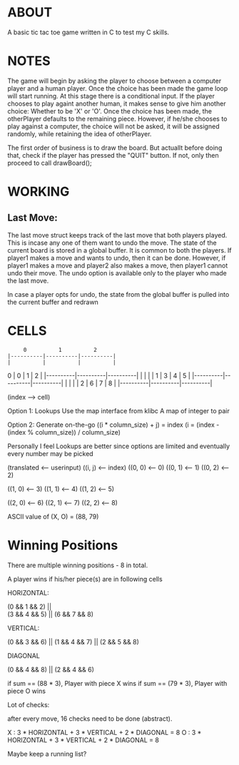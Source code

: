 # ABOUT
A basic tic tac toe game written in C to test my C skills. 

# NOTES

The game will begin by asking the player to choose between a computer player and a human player.
Once the choice has been made the game loop will start running. 
At this stage there is a conditional input. If the player chooses to play againt another human, it makes sense to give him another choice: Whether to be 'X' or 'O'. 
Once the choice has been made, the otherPlayer defaults to the remaining piece.
However, if he/she chooses to play against a computer, the choice will not be asked, it will be assigned randomly, while retaining the idea of otherPlayer.

The first order of business is to draw the board. But actuallt before doing that, check if the player has pressed the "QUIT" button. If not, only then proceed to call drawBoard();

# WORKING 

## Last Move:

The last move struct keeps track of the last move that both players played. This is incase any one of them
want to undo the move. The state of the current board is stored in a global buffer. It is common to both the players.
If player1 makes a move and wants to undo, then it can be done. However, if player1 makes a move and player2 also makes a move,
then player1 cannot undo their move. The undo option is available only to the player who made the last move.

In case a player opts for undo, the state from the global buffer is pulled into the current buffer and redrawn 

# CELLS

	     0	        1          2
	|----------|----------|----------|
	|          |          |          |
  0	|    0     |    1     |    2     |
	|----------|----------|----------|
	|          |          |          |
  1	|    3     |    4     |    5     |
	|----------|----------|----------|
	|          |          |          |
  2	|    6     |    7     |    8     |
	|----------|----------|----------|

(index --> cell)

Option 1: Lookups
Use the map interface from klibc 
A map of integer to pair 

Option 2: Generate on-the-go
((i * column_size) + j) = index
(i = (index - (index % column_size)) / column_size)

Personally I feel Lookups are better since options are limited and eventually every number may be picked

(translated <-- userinput)
((i, j) <-- index)
((0, 0) <-- 0)
((0, 1) <-- 1)
((0, 2) <-- 2)

((1, 0) <-- 3)
((1, 1) <-- 4)
((1, 2) <-- 5)

((2, 0) <-- 6)
((2, 1) <-- 7)
((2, 2) <-- 8)

ASCII value of (X, O) = (88, 79)

# Winning Positions

There are multiple winning positions - 8 in total.

A player wins if his/her piece(s) are in following cells

HORIZONTAL:

(0 && 1 && 2) ||  
(3 && 4 && 5) || 
(6 && 7 && 8)  

VERTICAL:

(0 && 3 && 6) ||
(1 && 4 && 7) || 
(2 && 5 && 8) 

DIAGONAL

(0 && 4 && 8) ||
(2 && 4 && 6)

if sum == (88 * 3), Player with piece X wins
if sum == (79 * 3), Player with piece O wins

Lot of checks:

after every move, 16 checks need to be done (abstract).

X : 3 * HORIZONTAL + 3 * VERTICAL + 2 * DIAGONAL = 8
O : 3 * HORIZONTAL + 3 * VERTICAL + 2 * DIAGONAL = 8

Maybe keep a running list?
